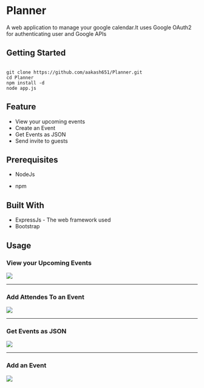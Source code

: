 # Planner

A web application to manage your google calendar.It uses Google OAuth2 for authenticating user and Google APIs

## Getting Started
```

git clone https://github.com/aakash651/Planner.git
cd Planner
npm install -d
node app.js

```


## Feature
* View your upcoming events  
* Create an Event
* Get Events as JSON
* Send invite to guests


## Prerequisites

* NodeJs

* npm


## Built With

* ExpressJs - The web framework used
* Bootstrap

## Usage


### View your Upcoming Events

<img src="https://i.imgur.com/GuQsyUv.png">

---

### Add Attendes To an Event

<img src="https://i.imgur.com/ZmOR1RH.png">

---

### Get Events as JSON

<img src="https://i.imgur.com/YBfViyq.png">

---
### Add an Event

<img src="https://i.imgur.com/XkBm0a6.png" >


